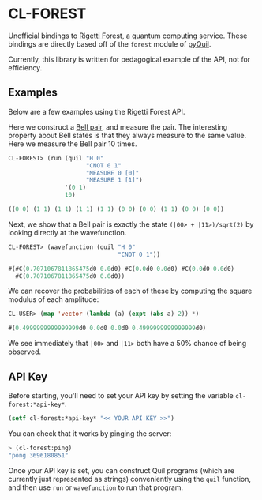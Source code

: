 # CL-FOREST

Unofficial bindings to [Rigetti Forest](http://forest.rigetti.com), a quantum computing service. These bindings are directly based off of the `forest` module of [pyQuil](https://github.com/rigetticomputing/pyquil).

Currently, this library is written for pedagogical example of the API, not for efficiency.

## Examples

Below are a few examples using the Rigetti Forest API.

Here we construct a [Bell pair](https://en.wikipedia.org/wiki/Bell_state), and measure the pair. The interesting property about Bell states is that they always measure to the same value. Here we measure the Bell pair 10 times.

```lisp
CL-FOREST> (run (quil "H 0"
                      "CNOT 0 1"
                      "MEASURE 0 [0]"
                      "MEASURE 1 [1]")
                '(0 1)
                10)

((0 0) (1 1) (1 1) (1 1) (1 1) (0 0) (0 0) (1 1) (0 0) (0 0))
```

Next, we show that a Bell pair is exactly the state `(|00> + |11>)/sqrt(2)` by looking directly at the wavefunction.

```lisp
CL-FOREST> (wavefunction (quil "H 0"
                               "CNOT 0 1"))

#(#C(0.7071067811865475d0 0.0d0) #C(0.0d0 0.0d0) #C(0.0d0 0.0d0)
  #C(0.7071067811865475d0 0.0d0))
```

We can recover the probabilities of each of these by computing the square modulus of each amplitude:

```lisp
CL-USER> (map 'vector (lambda (a) (expt (abs a) 2)) *)

#(0.4999999999999999d0 0.0d0 0.0d0 0.4999999999999999d0)
```

We see immediately that `|00>` and `|11>` both have a 50% chance of being observed.

## API Key

Before starting, you'll need to set your API key by setting the variable `cl-forest:*api-key*`.

```lisp
(setf cl-forest:*api-key* "<< YOUR API KEY >>")
```

You can check that it works by pinging the server:

```lisp
> (cl-forest:ping)
"pong 3696180851"
```

Once your API key is set, you can construct Quil programs (which are currently just represented as strings) conveniently using the `quil` function, and then use `run` or `wavefunction` to run that program.


